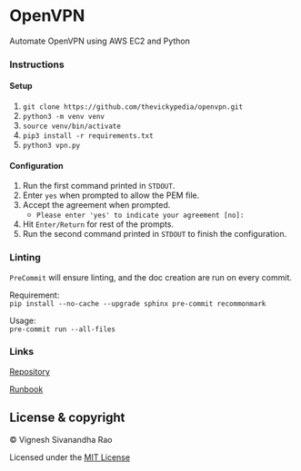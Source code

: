 # OpenVPN
Automate OpenVPN using AWS EC2 and Python

### Instructions
#### Setup
1. `git clone https://github.com/thevickypedia/openvpn.git`
2. `python3 -m venv venv`
3. `source venv/bin/activate`
4. `pip3 install -r requirements.txt`
5. `python3 vpn.py`

#### Configuration
1. Run the first command printed in `STDOUT`.
2. Enter `yes` when prompted to allow the PEM file.
3. Accept the agreement when prompted.
   - `Please enter 'yes' to indicate your agreement [no]: `
4. Hit `Enter/Return` for rest of the prompts.
5. Run the second command printed in `STDOUT` to finish the configuration.

### Linting
`PreCommit` will ensure linting, and the doc creation are run on every commit.

Requirement:
<br>
`pip install --no-cache --upgrade sphinx pre-commit recommonmark`

Usage:
<br>
`pre-commit run --all-files`

### Links
[Repository](https://github.com/thevickypedia/openvpn)

[Runbook](https://thevickypedia.github.io/openvpn/)

## License & copyright

&copy; Vignesh Sivanandha Rao

Licensed under the [MIT License](LICENSE)
